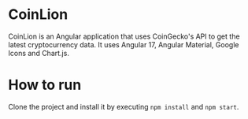 # CoinLion

CoinLion is an Angular application that uses CoinGecko's API to get the latest cryptocurrency data.
It uses Angular 17, Angular Material, Google Icons and Chart.js.

# How to run

Clone the project and install it by executing `npm install` and `npm start`.
